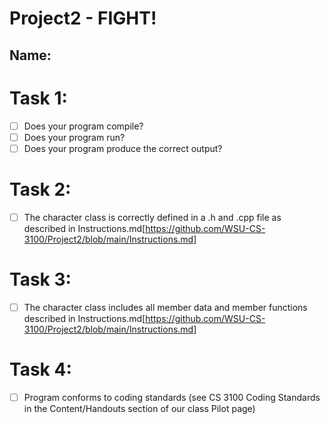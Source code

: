 # Project2 - FIGHT!

## Name:

# Task 1:

  - [ ] Does your program compile?
  - [ ] Does your program run?
  - [ ] Does your program produce the correct output?

# Task 2:

  - [ ] The character class is correctly defined in a .h and .cpp file as described in Instructions.md[https://github.com/WSU-CS-3100/Project2/blob/main/Instructions.md]

# Task 3:

  - [ ] The character class includes all member data and member functions described in Instructions.md[https://github.com/WSU-CS-3100/Project2/blob/main/Instructions.md]

# Task 4:

  - [ ] Program conforms to coding standards (see CS 3100 Coding Standards in the Content/Handouts section of our class Pilot page)
        

